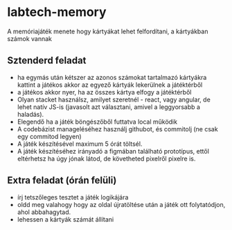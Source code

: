# labtech-memory

A memóriajáték menete hogy kártyákat lehet felfordítani, a kártyákban számok vannak

## Sztenderd feladat
 - ha egymás után kétszer az azonos számokat tartalmazó kártyákra kattint a játékos akkor az egyező kártyák lekerülnek a játéktérből 
 - a játékos akkor nyer, ha az összes kártya elfogy a játéktérből 
 - Olyan stacket használsz, amilyet szeretnél - react, vagy angular, de lehet natív JS-is (javasolt azt választani, amivel a leggyorsabb a haladás).
 - Elegendő ha a játék böngészőből futtatva local működik 
 - A codebázist manageléséhez használj githubot, és commitolj (ne csak egy commitod legyen) 
 - A játék készítésével maximum 5 órát töltsél. 
 - A játék készítéséhez irányadó a figmában található prototípus, ettől eltérhetsz ha úgy jónak látod, de követheted pixelről pixelre is.

## Extra feladat (órán felüli) 
 - írj tetszőleges tesztet a játék logikájára
 - oldd meg valahogy hogy az oldal újratöltése után a játék ott folytatódjon, ahol abbahagytad.
 - lehessen a kártyák számát állítani
